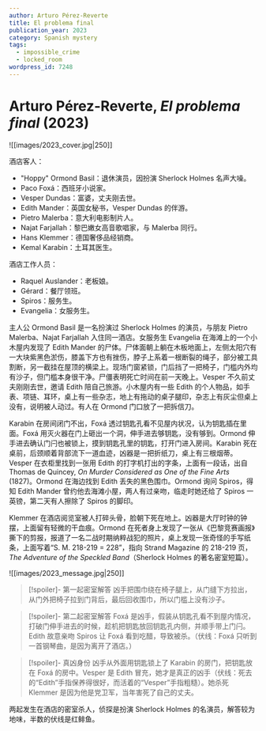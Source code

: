 ```yaml
---
author: Arturo Pérez-Reverte
title: El problema final
publication_year: 2023
category: Spanish mystery
tags:
  - impossible_crime
  - locked_room
wordpress_id: 7248
---
```


# Arturo Pérez-Reverte, <i>El problema final</i> (2023)

![[images/2023_cover.jpg|250]]

酒店客人：
* "Hoppy" Ormond Basil：退休演员，因扮演 Sherlock Holmes 名声大噪。
* Paco Foxá：西班牙小说家。
* Vesper Dundas：富婆，丈夫刚去世。
* Edith Mander：英国女秘书，Vesper Dundas 的伴游。
* Pietro Malerba：意大利电影制片人。
* Najat Farjallah：黎巴嫩女高音歌唱家，与 Malerba 同行。
* Hans Klemmer：德国奢侈品经销商。
* Kemal Karabin：土耳其医生。

酒店工作人员：
* Raquel Auslander：老板娘。
* Gérard：餐厅领班。
* Spiros：服务生。
* Evangelia：女服务生。

主人公 Ormond Basil 是一名扮演过 Sherlock Holmes 的演员，与朋友 Pietro Malerba、Najat Farjallah 入住同一酒店。女服务生 Evangelia 在海滩上的一个小木屋内发现了 Edith Mander 的尸体。尸体面朝上躺在木板地面上，左侧太阳穴有一大块紫黑色淤伤，膝盖下方也有挫伤，脖子上系着一根断裂的绳子，部分被工具割断，另一截挂在屋顶的横梁上。现场门窗紧锁，门后挡了一把椅子，门槛内外均有沙子，但门槛本身很干净。尸僵表明死亡时间在前一天晚上。Vesper 不久前丈夫刚刚去世，邀请 Edith 陪自己旅游。小木屋内有一些 Edith 的个人物品，如手表、项链、耳环，桌上有一些杂志，地上有拖动的桌子腿印，杂志上有灰尘但桌上没有，说明被人动过。有人在 Ormond 门口放了一把拆信刀。

Karabin 在房间闭门不出，Foxá 透过钥匙孔看不见屋内状况，认为钥匙插在里面。Foxá 用灭火器在门上砸出一个洞，伸手进去够钥匙，没有够到。Ormond 伸手进去确认门闩也被锁上，摸到钥匙孔里的钥匙，打开门进入房间。Karabin 死在桌前，后颈顺着背部流下一道血迹，凶器是一把折纸刀，桌上有三根烟蒂。Vesper 在衣柜里找到一张用 Edith 的打字机打出的字条，上面有一段话，出自 Thomas de Quincey, <i>On Murder Considered as One of the Fine Arts</i> (1827)。Ormond 在海边找到 Edith 丢失的黑色围巾。Ormond 询问 Spiros，得知 Edith Mander 曾约他去海滩小屋，两人有过亲吻，临走时她还给了 Spiros 一英镑，第二天有人擦除了 Spiros 的脚印。

Klemmer 在酒店阅览室被人打碎头骨，脸朝下死在地上。凶器是大厅时钟的钟摆，上面留有轻微的干血痕。Ormond 在死者身上发现了一张从《巴黎竞赛画报》撕下的剪报，报道了一名二战时期纳粹战犯的照片，桌上发现一张奇怪的手写纸条，上面写着“S. M. 218-219 = 228”，指向 Strand Magazine 的 218-219 页，<i>The Adventure of the Speckled Band</i>（Sherlock Holmes 的著名密室短篇）。

![[images/2023_message.jpg|250]]

> [!spoiler]- 第一起密室解答
> 凶手把围巾绕在椅子腿上，从门缝下方拉出，从门外把椅子拉到门背后，最后回收围巾，所以门槛上没有沙子。

> [!spoiler]- 第二起密室解答
> Foxá 是凶手，假装从钥匙孔看不到屋内情况，打破门伸手进去的时候，趁机把钥匙放回钥匙孔内侧，并顺手带上门闩。Edith 故意亲吻 Spiros 让 Foxá 看到吃醋，导致被杀。（伏线：Foxá 只听到一首钢琴曲，是因为离开了酒店。）

> [!spoiler]- 真凶身份
> 凶手从外面用钥匙锁上了 Karabin 的房门，把钥匙放在 Foxá 的房中。Vesper 是 Edith 冒充，她才是真正的凶手（伏线：死去的“Edith”手指保养得很好，而活着的“Vesper”手指粗糙）。她杀死 Klemmer 是因为他是党卫军，当年害死了自己的丈夫。

两起发生在酒店的密室杀人，侦探是扮演 Sherlock Holmes 的名演员，解答较为地味，半数的伏线是红鲱鱼。